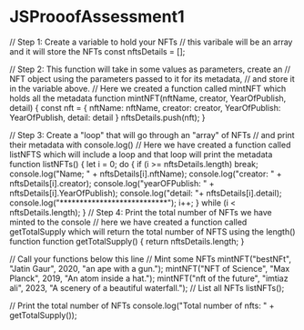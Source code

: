# JSProoofAssessment1
// Step 1: Create a variable to hold your NFTs
// this varibale will be an array and it will store the NFTs
const nftsDetails = [];

// Step 2: This function will take in some values as parameters, create an
// NFT object using the parameters passed to it for its metadata,
// and store it in the variable above.
// Here we created a function called mintNFT which holds all the metadata 
function mintNFT(nftName, creator, YearOfPublish, detail) {
    const nft = {
        nftName: nftName,
        creator: creator,
        YearOfPublish: YearOfPublish,
        detail: detail
    }
    nftsDetails.push(nft);
}

// Step 3: Create a "loop" that will go through an "array" of NFTs
// and print their metadata with console.log()
// Here we have created a function called listNFTS which will include a loop and that loop will print the metadata
function listNFTs() {
    let i = 0;
    do {
        if (i >= nftsDetails.length) break;
        console.log("Name; " + nftsDetails[i].nftName);
        console.log("creator: " + nftsDetails[i].creator);
        console.log("yearOFPublish: " + nftsDetails[i].YearOfPublish);
        console.log("detail: "+ nftsDetails[i].detail);
        console.log("***************************");
        i++;
    } while (i < nftsDetails.length);
}
// Step 4: Print the total number of NFTs we have minted to the console
// here we have created a function called getTotalSupply which will return the total number of NFTS using the length() function
function getTotalSupply() {
    return nftsDetails.length;
}

// Call your functions below this line
// Mint some NFTs
mintNFT("bestNFt", "Jatin Gaur", 2020, "an ape with a gun.");
mintNFT("NFT of Science", "Max Planck", 2019, "An atom inside a hat.");
mintNFT("nft of the future", "imtiaz ali", 2023, "A scenery of a beautiful waterfall.");
// List all NFTs
listNFTs();

// Print the total number of NFTs
console.log("Total number of nfts: " + getTotalSupply());
